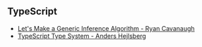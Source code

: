 ## TypeScript

- [Let's Make a Generic Inference Algorithm - Ryan Cavanaugh](https://gitnation.com/contents/lets-make-a-generic-inference-algorithm)
- [TypeScript Type System - Anders Hejlsberg](https://www.youtube.com/watch?v=PKeG33UnhDI)
